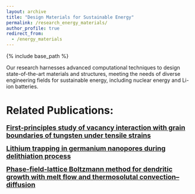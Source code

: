 ```yaml
---
layout: archive
title: "Design Materials for Sustainable Energy"
permalink: /research_energy_materials/
author_profile: true
redirect_from:
  - /energy_materials
---
```


{% include base_path %}


Our research harnesses advanced computational techniques to design state-of-the-art materials and structures, meeting the needs of diverse engineering fields for sustainable energy, including nuclear energy and Li-ion batteries.

Related Publications:
======
<a href="/publication/2021-12-DFT-W-GB" style="font-size: 18px; font-weight: bold;">First-principles study of vacancy interaction with grain boundaries of tungsten under tensile strains</a>

<a href="/publication/2021-09-Lithium-trapping" style="font-size: 18px; font-weight: bold;">Lithium trapping in germanium nanopores during delithiation process</a>

<a href="/publication/2021-11-PF-dentritic-growth" style="font-size: 18px; font-weight: bold;">Phase-field-lattice Boltzmann method for dendritic growth with melt flow and thermosolutal convection–diffusion</a>


